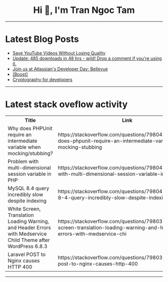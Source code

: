 <h1 align="center">Hi 👋, I'm Tran Ngoc Tam</h1>

---

# Latest Blog Posts 
<!-- BLOG-POST-LIST:START -->
- [Save YouTube Videos Without Losing Quality](https://dev.to/gerrit_cole/save-youtube-videos-without-losing-quality-535j)
- [Update: 485 downloads in 48 hrs - wild! Drop a comment if you&#39;re using it.](https://dev.to/bright_agyemang_d609f542f/update-485-downloads-in-48-hrs-wild-drop-a-comment-if-youre-using-it-4eah)
- [Join us at Atlassian&#39;s Developer Day: Bellevue](https://dev.to/livsa/join-us-at-atlassians-developer-day-bellevue-51d5)
- [[Boost]](https://dev.to/tobilobaogundiyan/-3p0h)
- [Cryptography for developers](https://dev.to/andres_fernandez_05a8738d/cryptography-for-developers-1aj)
<!-- BLOG-POST-LIST:END -->

---

# Latest stack oveflow activity
<table>
  <tr><th>Title</th><th>Link</th></tr>
  <!-- STACKOVERFLOW:START --><tr><td>Why does PHPUnit require an intermediate variable when mocking/stubbing?</td><td>https://stackoverflow.com/questions/79804220/why-does-phpunit-require-an-intermediate-variable-when-mocking-stubbing</td></tr><tr><td>Problem with multi-dimensional session variable in PHP</td><td>https://stackoverflow.com/questions/79804205/problem-with-multi-dimensional-session-variable-in-php</td></tr><tr><td>MySQL 8.4 query incredibly slow despite indexing</td><td>https://stackoverflow.com/questions/79804138/mysql-8-4-query-incredibly-slow-despite-indexing</td></tr><tr><td>White Screen, Translation Loading Warning, and Header Errors with Medservice Child Theme after WordPress 6.8.3</td><td>https://stackoverflow.com/questions/79803772/white-screen-translation-loading-warning-and-header-errors-with-medservice-chi</td></tr><tr><td>Laravel POST to Nginx causes HTTP 400</td><td>https://stackoverflow.com/questions/79803577/laravel-post-to-nginx-causes-http-400</td></tr><!-- STACKOVERFLOW:END -->
</table>

---


